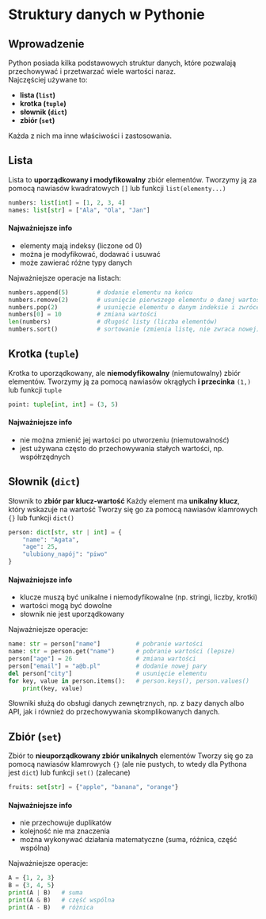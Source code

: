 # Struktury danych w Pythonie

## Wprowadzenie

Python posiada kilka podstawowych struktur danych, które pozwalają przechowywać i przetwarzać wiele wartości naraz.  
Najczęściej używane to:

- **lista (`list`)**
- **krotka (`tuple`)**
- **słownik (`dict`)**
- **zbiór (`set`)**

Każda z nich ma inne właściwości i zastosowania.

## Lista

Lista to **uporządkowany i modyfikowalny** zbiór elementów.
Tworzymy ją za pomocą nawiasów kwadratowych `[]` lub funkcji `list(elementy...)`

```python
numbers: list[int] = [1, 2, 3, 4]
names: list[str] = ["Ala", "Ola", "Jan"]
```

#### Najważniejsze info

- elementy mają indeksy (liczone od 0)
- można je modyfikować, dodawać i usuwać
- może zawierać różne typy danych

Najważniejsze operacje na listach:

```python
numbers.append(5)        # dodanie elementu na końcu
numbers.remove(2)        # usunięcie pierwszego elementu o danej wartości
numbers.pop(2)           # usunięcie elementu o danym indeksie i zwrócenie go
numbers[0] = 10          # zmiana wartości
len(numbers)             # długość listy (liczba elementów)
numbers.sort()           # sortowanie (zmienia listę, nie zwraca nowej)
```

## Krotka (`tuple`)

Krotka to uporządkowany, ale **niemodyfikowalny** (niemutowalny) zbiór elementów.
Tworzymy ją za pomocą nawiasów okrągłych **i przecinka** `(1,)` lub funkcji `tuple`

```python
point: tuple[int, int] = (3, 5)
```

#### Najważniejsze info

- nie można zmienić jej wartości po utworzeniu (niemutowalność)
- jest używana często do przechowywania stałych wartości, np. współrzędnych

## Słownik (`dict`)

Słownik to **zbiór par klucz-wartość**
Każdy element ma **unikalny klucz**, który wskazuje na wartość
Tworzy się go za pomocą nawiasów klamrowych `{}` lub funkcji `dict()`

```python
person: dict[str, str | int] = {
    "name": "Agata",
    "age": 25,
    "ulubiony_napój": "piwo"
}
```

#### Najważniejsze info

- klucze muszą być unikalne i niemodyfikowalne (np. stringi, liczby, krotki)
- wartości mogą być dowolne
- słownik nie jest uporządkowany

Najważniejsze operacje:

```python
name: str = person["name"]          # pobranie wartości
name: str = person.get("name")      # pobranie wartości (lepsze)
person["age"] = 26                  # zmiana wartości
person["email"] = "a@b.pl"          # dodanie nowej pary
del person["city"]                  # usunięcie elementu
for key, value in person.items():   # person.keys(), person.values()
    print(key, value)
```

Słowniki służą do obsługi danych zewnętrznych, np. z bazy danych albo API, jak i również do przechowywania skomplikowanych danych.

## Zbiór (`set`)

Zbiór to **nieuporządkowany zbiór unikalnych** elementów
Tworzy się go za pomocą nawiasów klamrowych `{}` (ale nie pustych, to wtedy dla Pythona jest `dict`) lub funkcji `set()` (zalecane)

```python
fruits: set[str] = {"apple", "banana", "orange"}
```

#### Najważniejsze info

- nie przechowuje duplikatów
- kolejność nie ma znaczenia
- można wykonywać działania matematyczne (suma, różnica, część wspólna)

Najważniejsze operacje:

```python
A = {1, 2, 3}
B = {3, 4, 5}
print(A | B)   # suma
print(A & B)   # część wspólna
print(A - B)   # różnica
```
